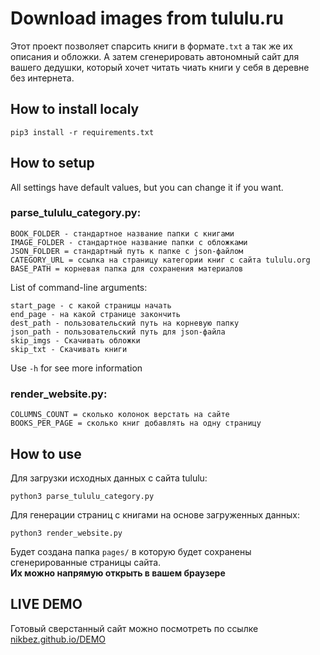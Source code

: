 # Download images from tululu.ru
Этот проект позволяет спарсить книги в формате`.txt` а так же их описания и обложки.
А затем сгенерировать автономный сайт для вашего дедушки, который хочет читать чиать книги у себя в деревне без интернета.

## How to install localy

````
pip3 install -r requirements.txt
````
## How to setup

All settings have default values, but you can change it if you want.

### parse_tululu_category.py:
````
BOOK_FOLDER - стандартное название папки с книгами
IMAGE_FOLDER - стандартное название папки с обложками
JSON_FOLDER = стандартный путь к папке с json-файлом
CATEGORY_URL = ссылка на страницу категории книг с сайта tululu.org
BASE_PATH = корневая папка для сохранения материалов
````
List of command-line arguments:

````
start_page - с какой страницы начать
end_page - на какой странице закончить
dest_path - пользовательский путь на корневую папку
json_path - пользовательский путь для json-файла
skip_imgs - Скачивать обложки
skip_txt - Скачивать книги
````
Use `-h` for see more information

### render_website.py:
````
COLUMNS_COUNT = сколько колонок верстать на сайте
BOOKS_PER_PAGE = сколько книг добавлять на одну страницу
````




## How to use

Для загрузки исходных данных с сайта tululu:
````
python3 parse_tululu_category.py
````

Для генерации страниц с книгами на основе загруженных данных:
````
python3 render_website.py
````

Будет создана папка `pages/` в которую будет сохранены сгенерированные страницы сайта.  
**Их можно напрямую открыть в вашем браузере** 

## LIVE DEMO
Готовый сверстанный сайт можно посмотреть по ссылке 
[nikbez.github.io/DEMO](https://nikbez.github.io/Parser_v1/)
